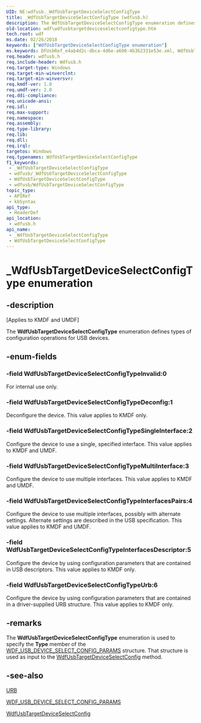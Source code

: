 ```yaml
---
UID: NE:wdfusb._WdfUsbTargetDeviceSelectConfigType
title: _WdfUsbTargetDeviceSelectConfigType (wdfusb.h)
description: The WdfUsbTargetDeviceSelectConfigType enumeration defines types of configuration operations for USB devices.
old-location: wdf\wdfusbtargetdeviceselectconfigtype.htm
tech.root: wdf
ms.date: 02/26/2018
keywords: ["WdfUsbTargetDeviceSelectConfigType enumeration"]
ms.keywords: DFUsbRef_e4ab4d2c-dbca-4d6e-a690-4b362331e53e.xml, WdfUsbTargetDeviceSelectConfigType, WdfUsbTargetDeviceSelectConfigType enumeration, WdfUsbTargetDeviceSelectConfigTypeDeconfig, WdfUsbTargetDeviceSelectConfigTypeInterfacesDescriptor, WdfUsbTargetDeviceSelectConfigTypeInterfacesPairs, WdfUsbTargetDeviceSelectConfigTypeInvalid, WdfUsbTargetDeviceSelectConfigTypeMultiInterface, WdfUsbTargetDeviceSelectConfigTypeSingleInterface, WdfUsbTargetDeviceSelectConfigTypeUrb, _WdfUsbTargetDeviceSelectConfigType, kmdf.wdfusbtargetdeviceselectconfigtype, wdf.wdfusbtargetdeviceselectconfigtype, wdfusb/WdfUsbTargetDeviceSelectConfigType, wdfusb/WdfUsbTargetDeviceSelectConfigTypeDeconfig, wdfusb/WdfUsbTargetDeviceSelectConfigTypeInterfacesDescriptor, wdfusb/WdfUsbTargetDeviceSelectConfigTypeInterfacesPairs, wdfusb/WdfUsbTargetDeviceSelectConfigTypeInvalid, wdfusb/WdfUsbTargetDeviceSelectConfigTypeMultiInterface, wdfusb/WdfUsbTargetDeviceSelectConfigTypeSingleInterface, wdfusb/WdfUsbTargetDeviceSelectConfigTypeUrb
req.header: wdfusb.h
req.include-header: Wdfusb.h
req.target-type: Windows
req.target-min-winverclnt: 
req.target-min-winversvr: 
req.kmdf-ver: 1.0
req.umdf-ver: 2.0
req.ddi-compliance: 
req.unicode-ansi: 
req.idl: 
req.max-support: 
req.namespace: 
req.assembly: 
req.type-library: 
req.lib: 
req.dll: 
req.irql: 
targetos: Windows
req.typenames: WdfUsbTargetDeviceSelectConfigType
f1_keywords:
 - _WdfUsbTargetDeviceSelectConfigType
 - wdfusb/_WdfUsbTargetDeviceSelectConfigType
 - WdfUsbTargetDeviceSelectConfigType
 - wdfusb/WdfUsbTargetDeviceSelectConfigType
topic_type:
 - APIRef
 - kbSyntax
api_type:
 - HeaderDef
api_location:
 - wdfusb.h
api_name:
 - _WdfUsbTargetDeviceSelectConfigType
 - WdfUsbTargetDeviceSelectConfigType
---
```


# _WdfUsbTargetDeviceSelectConfigType enumeration


## -description

<p class="CCE_Message">[Applies to KMDF and UMDF]</p>

The <b>WdfUsbTargetDeviceSelectConfigType</b> enumeration defines types of configuration operations for USB devices.

## -enum-fields

### -field WdfUsbTargetDeviceSelectConfigTypeInvalid:0

For internal use only.

### -field WdfUsbTargetDeviceSelectConfigTypeDeconfig:1

Deconfigure the device. This value applies to KMDF only.

### -field WdfUsbTargetDeviceSelectConfigTypeSingleInterface:2

Configure the device to use a single, specified interface. This value applies to KMDF and UMDF.

### -field WdfUsbTargetDeviceSelectConfigTypeMultiInterface:3

Configure the device to use multiple interfaces. This value applies to KMDF and UMDF.

### -field WdfUsbTargetDeviceSelectConfigTypeInterfacesPairs:4

Configure the device to use multiple interfaces, possibly with alternate settings. Alternate settings are described in the USB specification.  This value applies to KMDF and UMDF.

### -field WdfUsbTargetDeviceSelectConfigTypeInterfacesDescriptor:5

Configure the device by using configuration parameters that are contained in USB descriptors. This value applies to KMDF only.

### -field WdfUsbTargetDeviceSelectConfigTypeUrb:6

Configure the device by using configuration parameters that are contained in a driver-supplied URB structure. This value applies to KMDF only.

## -remarks

The <b>WdfUsbTargetDeviceSelectConfigType</b> enumeration is used to specify the <b>Type</b> member of the <a href="/windows-hardware/drivers/ddi/wdfusb/ns-wdfusb-_wdf_usb_device_select_config_params">WDF_USB_DEVICE_SELECT_CONFIG_PARAMS</a> structure. That structure is used as input to the <a href="/windows-hardware/drivers/ddi/wdfusb/nf-wdfusb-wdfusbtargetdeviceselectconfig">WdfUsbTargetDeviceSelectConfig</a> method.

## -see-also

<a href="/windows-hardware/drivers/ddi/usb/ns-usb-_urb">URB</a>



<a href="/windows-hardware/drivers/ddi/wdfusb/ns-wdfusb-_wdf_usb_device_select_config_params">WDF_USB_DEVICE_SELECT_CONFIG_PARAMS</a>



<a href="/windows-hardware/drivers/ddi/wdfusb/nf-wdfusb-wdfusbtargetdeviceselectconfig">WdfUsbTargetDeviceSelectConfig</a>

